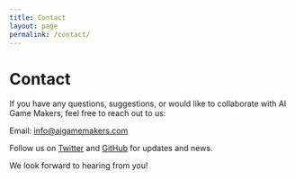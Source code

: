 ```yaml
---
title: Contact
layout: page
permalink: /contact/
---
```


# Contact

If you have any questions, suggestions, or would like to collaborate with AI Game Makers, feel free to reach out to us:

Email: [info@aigamemakers.com](mailto:info@aigamemakers.com)

Follow us on [Twitter](https://twitter.com/aigamemakers) and [GitHub](https://github.com/aigamemakers) for updates and news.

We look forward to hearing from you!
